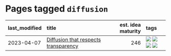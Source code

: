 # Pages tagged `diffusion`

|last_modified|title|est. idea maturity|tags
|:---|:---|---:|:---|
|2023-04-07|[Diffusion that respects transparency](../diffusion-that-respects-transparency.md)|246|[![](https://img.shields.io/badge/tag-completed-50c04b)](../tags/completed.md) [![](https://img.shields.io/badge/tag-diffusion-a3de36)](../tags/diffusion.md) [![](https://img.shields.io/badge/tag-image_processing-926797)](../tags/image_processing.md) [![](https://img.shields.io/badge/tag-transparency-e2ec85)](../tags/transparency.md)|